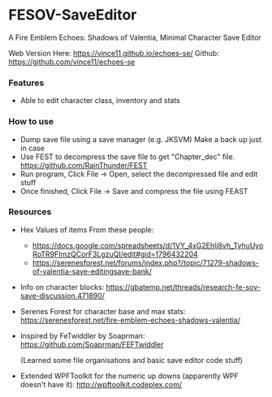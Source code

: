 # FESOV-SaveEditor
A Fire Emblem Echoes: Shadows of Valentia, Minimal Character Save Editor

Web Version Here: https://vince11.github.io/echoes-se/ Github: https://github.com/vince11/echoes-se

### Features
  * Able to edit character class, inventory and stats
  
### How to use
  * Dump save file using a save manager (e.g. JKSVM) Make a back up just in case
  * Use FEST to decompress the save file to get "Chapter_dec" file. https://github.com/RainThunder/FEST
  * Run program, Click File -> Open, select the decompressed file and edit stuff
  * Once finished, Click File -> Save and compress the file using FEAST

### Resources

  * Hex Values of items From these people:
    * https://docs.google.com/spreadsheets/d/1VY_4xG2Ehlj8vh_TyhuUyoRoTR9FImzQCorF3LgzuQI/edit#gid=1796432204
    * https://serenesforest.net/forums/index.php?/topic/71279-shadows-of-valentia-save-editingsave-bank/

  * Info on character blocks: https://gbatemp.net/threads/research-fe-sov-save-discussion.471890/

  * Serenes Forest for character base and max stats: https://serenesforest.net/fire-emblem-echoes-shadows-valentia/

  * Inspired by FeTwiddler by Soaprman: https://github.com/Soaprman/FEFTwiddler 

    (Learned some file organisations and basic save editor code stuff)

  * Extended WPFToolkit for the numeric up downs (apparently WPF doesn't have it): http://wpftoolkit.codeplex.com/
  

